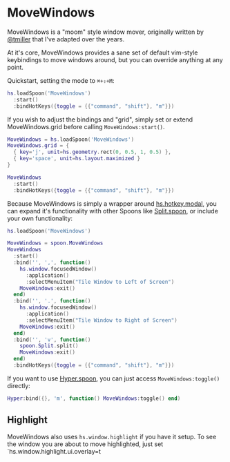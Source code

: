 # MoveWindows

MoveWindows is a "moom" style window mover, originally written by
[@tmiller](https://github.com/tmiller/) that I've adapted over the years.

At it's core, MoveWindows provides a sane set of default vim-style keybindings
to move windows around, but you can override anything at any point.

Quickstart, setting the mode to `⌘+⇧+M`:

```lua
hs.loadSpoon('MoveWindows')
  :start()
  :bindHotKeys({toggle = {{"command", "shift"}, "m"}})
```

If you wish to adjust the bindings and "grid", simply set or extend
MoveWindows.grid before calling `MoveWindows:start()`.

```lua
MoveWindows = hs.loadSpoon('MoveWindows')
MoveWindows.grid = {
  { key='j', unit=hs.geometry.rect(0, 0.5, 1, 0.5) },
  { key='space', unit=hs.layout.maximized }
}

MoveWindows
  :start()
  :bindHotKeys({toggle = {{"command", "shift"}, "m"}})
```

Because MoveWindows is simply a wrapper around
[hs.hotkey.modal](https://www.hammerspoon.org/docs/hs.hotkey.modal), you can
expand it's functionality with other Spoons like
[Split.spoon](https://github.com/evantravers/Split.spoon), or include your own
functionality:

```lua
hs.loadSpoon('MoveWindows')

MoveWindows = spoon.MoveWindows
MoveWindows
  :start()
  :bind('', ',', function()
    hs.window.focusedWindow()
      :application()
      :selectMenuItem("Tile Window to Left of Screen")
    MoveWindows:exit()
  end)
  :bind('', '.', function()
    hs.window.focusedWindow()
      :application()
      :selectMenuItem("Tile Window to Right of Screen")
    MoveWindows:exit()
  end)
  :bind('', 'v', function()
    spoon.Split.split()
    MoveWindows:exit()
  end)
  :bindHotKeys({toggle = {{"command", "shift"}, "m"}})
```

If you want to use [Hyper.spoon](https://github.com/evantravers/Hyper.spoon),
you can just access `MoveWindows:toggle()` directly:

```lua
Hyper:bind({}, 'm', function() MoveWindows:toggle() end)
```

## Highlight

MoveWindows also uses `hs.window.highlight` if you have it setup. To see the
window you are about to move highlighted, just set
`hs.window.highlight.ui.overlay=t